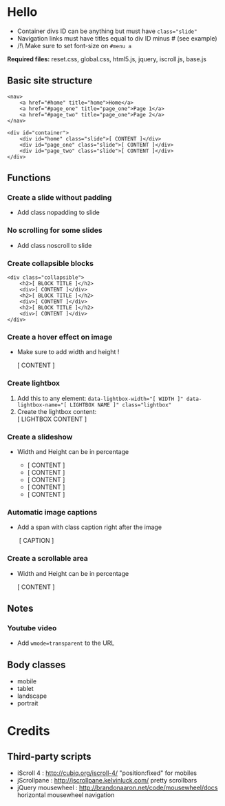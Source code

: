 #  Hello

+ Container divs ID can be anything but must have `class="slide"`
+ Navigation links must have titles equal to div ID minus # (see example)
+ /!\ Make sure to set font-size on `#menu a`

**Required files:** reset.css, global.css, html5.js, jquery, iscroll.js, base.js

## Basic site structure

	<nav>
		<a href="#home" title="home">Home</a>
		<a href="#page_one" title="page_one">Page 1</a>
		<a href="#page_two" title="page_one">Page 2</a>
	</nav>
	
	<div id="container">
		<div id="home" class="slide">[ CONTENT ]</div>
		<div id="page_one" class="slide">[ CONTENT ]</div>
		<div id="page_two" class="slide">[ CONTENT ]</div>
	</div>

## Functions

### Create a slide without padding

- Add class nopadding to slide

### No scrolling for some slides

- Add class noscroll to slide

### Create collapsible blocks

	<div class="collapsible">
		<h2>[ BLOCK TITLE ]</h2>
		<div>[ CONTENT ]</div>
		<h2>[ BLOCK TITLE ]</h2>
		<div>[ CONTENT ]</div>
		<h2>[ BLOCK TITLE ]</h2>
		<div>[ CONTENT ]</div>
	</div>

### Create a hover effect on image

- Make sure to add width and height !

	<div class="hovereffect">
		<img src="[ IMAGE ]" width="" height="" alt="" />
		<div class="hovertext">[ CONTENT ]</div>
	</div>

### Create lightbox

1. Add this to any element: `data-lightbox-width="[ WIDTH ]" data-lightbox-name="[ LIGHTBOX NAME ]" class="lightbox"`
2. Create the lightbox content:
	<div id="[ POPUP NAME ]" class="lightbox_content">[ LIGHTBOX CONTENT ]</div>

### Create a slideshow
- Width and Height can be in percentage

	<div class="slider" data-slider-width="[ WIDTH ]" data-slider-height="[ HEIGHT ]">
		<ul>
			<li>
				[ CONTENT ]
			</li>
			<li>
				[ CONTENT ]
			</li>
			<li>
				[ CONTENT ]
			</li>
			<li>
				[ CONTENT ]
			</li>
			<li>
				[ CONTENT ]
			</li>
		</ul>
	</div>

### Automatic image captions
- Add a span with class caption right after the image

	<img src="[ IMAGE ]" alt="" />
	<span class="caption">[ CAPTION ]</span>

### Create a scrollable area
- Width and Height can be in percentage

	<div class="scrollarea" data-area-width="[ WIDTH ]" data-area-height="[ HEIGHT ]">
		[ CONTENT ]
	</div>

## Notes

### Youtube video
- Add `wmode=transparent` to the URL

## Body classes

- mobile
- tablet
- landscape
- portrait

# Credits

## Third-party scripts

- iScroll 4 : http://cubiq.org/iscroll-4/
	"position:fixed" for mobiles
- jScrollpane : http://jscrollpane.kelvinluck.com/
	pretty scrollbars
- jQuery mousewheel : http://brandonaaron.net/code/mousewheel/docs
	horizontal mousewheel navigation